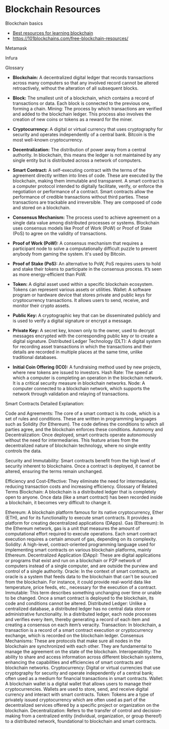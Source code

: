 # Blockchain Resources

Blockchain basics

* [Best resources for learning blockchain](https://medium.com/coinmonks/best-resources-to-learn-blockchain-development-in-2023-cdd03bab58db)
* https://101blockchains.com/free-blockchain-resources/


Metamask

Infura



Glossary

- **Blockchain:** A decentralized digital ledger that records transactions across many computers so that any involved record cannot be altered retroactively, without the alteration of all subsequent blocks.

- **Block:**  The smallest unit of a blockchain, which contains a record of transactions or data. Each block is connected to the previous one, forming a chain.
Mining: The process by which transactions are verified and added to the blockchain ledger. This process also involves the creation of new coins or tokens as a reward for the miner.

- **Cryptocurrency:** A digital or virtual currency that uses cryptography for security and operates independently of a central bank. Bitcoin is the most well-known cryptocurrency.

- **Decentralization:** The distribution of power away from a central authority. In blockchain, this means the ledger is not maintained by any single entity but is distributed across a network of computers.

- **Smart Contract:** A self-executing contract with the terms of the agreement directly written into lines of code. These are executed by the blockchain, making them immutable and transparent. A smart contract is a computer protocol intended to digitally facilitate, verify, or enforce the negotiation or performance of a contract. Smart contracts allow the performance of credible transactions without third parties. These transactions are trackable and irreversible. They are composed of code and stored on a blockchain.
  
- **Consensus Mechanism:** The process used to achieve agreement on a single data value among distributed processes or systems. Blockchain uses consensus models like Proof of Work (PoW) or Proof of Stake (PoS) to agree on the validity of transactions.

- **Proof of Work (PoW):** A consensus mechanism that requires a participant node to solve a computationally difficult puzzle to prevent anybody from gaming the system. It's used by Bitcoin.
  
- **Proof of Stake (PoS):** An alternative to PoW, PoS requires users to hold and stake their tokens to participate in the consensus process. It’s seen as more energy-efficient than PoW.
  
- **Token:** A digital asset used within a specific blockchain ecosystem. Tokens can represent various assets or utilities.
Wallet: A software program or hardware device that stores private and public keys for cryptocurrency transactions. It allows users to send, receive, and monitor their crypto assets.

- **Public Key:** A cryptographic key that can be disseminated publicly and is used to verify a digital signature or encrypt a message.

- **Private Key:** A secret key, known only to the owner, used to decrypt messages encrypted with the corresponding public key or to create a digital signature.
Distributed Ledger Technology (DLT): A digital system for recording asset transactions in which the transactions and their details are recorded in multiple places at the same time, unlike traditional databases.

- **Initial Coin Offering (ICO):** A fundraising method used by new projects, where new tokens are issued to investors.
Hash Rate: The speed at which a computer is completing an operation in the blockchain network. It is a critical security measure in blockchain networks.
Node: A computer connected to a blockchain network, which supports the network through validation and relaying of transactions.

Smart Contracts
Detailed Explanation:


Code and Agreements: The core of a smart contract is its code, which is a set of rules and conditions. These are written in programming languages such as Solidity (for Ethereum). The code defines the conditions to which all parties agree, and the blockchain enforces these conditions.
Autonomy and Decentralization: Once deployed, smart contracts operate autonomously without the need for intermediaries. This feature arises from the decentralized nature of blockchain technology, where no single entity controls the data.

Security and Immutability: Smart contracts benefit from the high level of security inherent to blockchains. Once a contract is deployed, it cannot be altered, ensuring the terms remain unchanged.

Efficiency and Cost-Effective: They eliminate the need for intermediaries, reducing transaction costs and increasing efficiency.
Glossary of Related Terms
Blockchain: A blockchain is a distributed ledger that is completely open to anyone. Once data (like a smart contract) has been recorded inside a blockchain, it becomes very difficult to change it.

Ethereum: A blockchain platform famous for its native cryptocurrency, Ether (ETH), and for its functionality to execute smart contracts. It provides a platform for creating decentralized applications (DApps).
Gas (Ethereum): In the Ethereum network, gas is a unit that measures the amount of computational effort required to execute operations. Each smart contract execution requires a certain amount of gas, depending on its complexity.
Solidity: A high-level, contract-oriented programming language used for implementing smart contracts on various blockchain platforms, mainly Ethereum.
Decentralized Application (DApp): These are digital applications or programs that exist and run on a blockchain or P2P network of computers instead of a single computer, and are outside the purview and control of a single authority.
Oracle: In the context of smart contracts, an oracle is a system that feeds data to the blockchain that can't be sourced from the blockchain. For instance, it could provide real-world data like temperature, price feeds, etc., necessary for the execution of a contract.
Immutable: This term describes something unchanging over time or unable to be changed. Once a smart contract is deployed to the blockchain, its code and conditions cannot be altered.
Distributed Ledger: Unlike a centralized database, a distributed ledger has no central data store or administrative functionality. In a distributed ledger, each node processes and verifies every item, thereby generating a record of each item and creating a consensus on each item’s veracity.
Transaction: In blockchain, a transaction is a record of a smart contract execution or cryptocurrency exchange, which is recorded on the blockchain ledger.
Consensus Mechanisms: These are protocols that make sure all nodes in the blockchain are synchronized with each other. They are fundamental to manage the agreement on the state of the blockchain.
Interoperability: The ability to share and access information across different blockchain systems, enhancing the capabilities and efficiencies of smart contracts and blockchain networks.
Cryptocurrency: Digital or virtual currencies that use cryptography for security and operate independently of a central bank; often used as a medium for financial transactions in smart contracts.
Wallet: A blockchain wallet is a digital wallet that allows users to manage their cryptocurrencies. Wallets are used to store, send, and receive digital currency and interact with smart contracts.
Token: Tokens are a type of privately issued cryptocurrency which are often used as part of the decentralized services offered by a specific project or organization on the blockchain.
Decentralization: Refers to the transfer of control and decision-making from a centralized entity (individual, organization, or group thereof) to a distributed network, foundational to blockchain and smart contracts.
